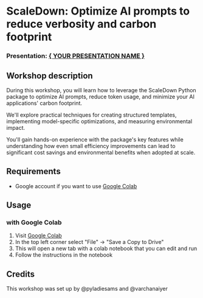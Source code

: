 # ScaleDown: Optimize AI prompts to reduce verbosity and carbon footprint
### Presentation: [{ YOUR PRESENTATION NAME }](workshop/presentation_template.pdf)

## Workshop description
During this workshop, you will learn how to leverage the ScaleDown Python package to optimize AI prompts, reduce token usage, and minimize your AI applications' carbon footprint. 

We'll explore practical techniques for creating structured templates, implementing model-specific optimizations, and measuring environmental impact. 

You'll gain hands-on experience with the package's key features while understanding how even small efficiency improvements can lead to significant cost savings and environmental benefits when adopted at scale.

## Requirements
* Google account if you want to use [Google Colab](https://colab.research.google.com/drive/1w7bOIs3mOu7btyFjZc_FvYlOIMiE8duJ?usp=sharing)
 
## Usage
### with Google Colab
1. Visit [Google Colab](https://colab.research.google.com/drive/1w7bOIs3mOu7btyFjZc_FvYlOIMiE8duJ?usp=sharing)
2. In the top left corner select "File" &#8594; "Save a Copy to Drive"
3. This will open a new tab with a colab notebook that you can edit and run
4. Follow the instructions in the notebook

## Credits
This workshop was set up by @pyladiesams and @varchanaiyer
